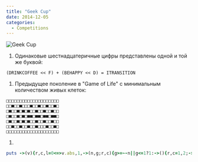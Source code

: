 ```yaml
---
title: "Geek Cup"
date: 2014-12-05
categories:
  - Competitions
---
```


![Geek Cup](geek_cup.jpg)

1. Одинаковые шестнадцатеричные цифры представлены одной и той же буквой:

```
(DRINKCOFFEE << F) + (BEHAPPY << D) = ITRANSITION
```

1. Предыдущее поколение в "Game of Life" с минимальным количеством живых клеток:

```
□□□□□□□□□□□□□□□□□□□□
□□■□□■□□□■□□■□□■□□■□
□■□□■□■□■□□■□□■□□■□□
□■□□■□■□■■□■■□■■□■■□
□■□□■□■□■□□■□□■□□■□□
□□■□□■□□■□□■□□□■□□■□
□□□□□□□□□□□□□□□□□□□□
```

1. 

```ruby 
puts ->(v){r,c,l=0<=>v.abs,1,->(n,g;r,c){g>=~-n||g<=1?1:->(){r,c=1,2;->(){->{r=r+l[n-g,c]if(c+g<=n)}[];c+=1;}[]while(c<=g);r}[];};r+=l[v,c]and(c=c+1)while(c-v<=0)l=->(l){l+=1}[r]}[0xc0ffee]
```
